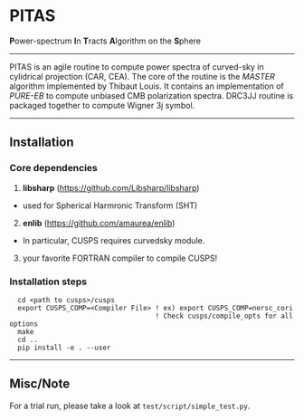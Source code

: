 # PITAS
**P**ower-spectrum **I**n **T**racts **A**lgorithm on the **S**phere

------
PITAS is an agile routine to compute power spectra of curved-sky in cylidrical projection (CAR, CEA). The core of the routine is the *MASTER* algorithm implemented by Thibaut Louis. It contains an implementation of *PURE-EB* to compute unbiased CMB polarization spectra. DRC3JJ routine is packaged together to compute Wigner 3j symbol.  

------

## Installation

### Core dependencies
1. **libsharp** (https://github.com/Libsharp/libsharp)
* used for Spherical Harmronic Transform (SHT)
2. **enlib** (https://github.com/amaurea/enlib)
* In particular, CUSPS requires curvedsky module.
3. your favorite FORTRAN compiler to compile CUSPS!

### Installation steps
```
  cd <path to cusps>/cusps
  export CUSPS_COMP=<Compiler File> ! ex) export CUSPS_COMP=nersc_cori
                                    ! Check cusps/compile_opts for all options
  make
  cd ..
  pip install -e . --user 
```

------
## Misc/Note
For a trial run, please take a look at ```test/script/simple_test.py```.


